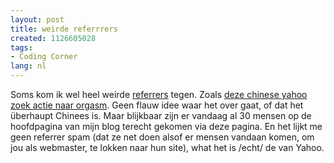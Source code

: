 ```yaml
---
layout: post
title: weirde referrrers
created: 1126605028
tags:
- Coding Corner
lang: nl
---
```

Soms kom ik wel heel weirde [referrers](http://en.wikipedia.org/wiki/Referring_page) tegen. Zoals [deze chinese yahoo zoek actie naar orgasm](http://image.yisou.com/searchdtl_v3.html?srcp=orgasm&chntotal=84&entotal=7855&b=1&lang=chn&mip=all&miw=all&msgttl=0&allCurPage=1&chnTtlPages=7&allTtlPages=662&pid=yisou&coop=yisou). Geen flauw idee waar het over gaat, of dat het überhaupt Chinees is. Maar blijkbaar zijn er vandaag al 30 mensen op de hoofdpagina van mijn blog terecht gekomen via deze pagina. En het lijkt me geen referrer spam (dat ze net doen alsof er mensen vandaan komen, om jou als webmaster, te lokken naar hun site), what het is /echt/ de van Yahoo.
